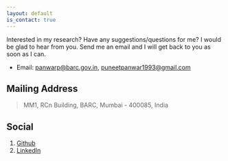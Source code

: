 ```yaml
---
layout: default
is_contact: true
---
```

Interested in my research? Have any suggestions/questions for me? I would be glad to hear from you. 
Send me an email and I will get back to you as soon as I can.

* Email: panwarp@barc.gov.in, puneetpanwar1993@gmail.com

## Mailing Address

> MM1, RCn Building,
> BARC, Mumbai - 400085, India

## Social

1. [Github](https://github.com/puneet-panwar)
2. [LinkedIn](https://www.linkedin.com/in/puneetpanwar)
